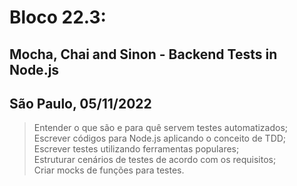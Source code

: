 # Bloco 22.3:

## Mocha, Chai and Sinon - Backend Tests in Node.js
## São Paulo, 05/11/2022

> Entender o que são e para quê servem testes automatizados;\
> Escrever códigos para Node.js aplicando o conceito de TDD;\
> Escrever testes utilizando ferramentas populares;\
> Estruturar cenários de testes de acordo com os requisitos;\
> Criar mocks de funções para testes.